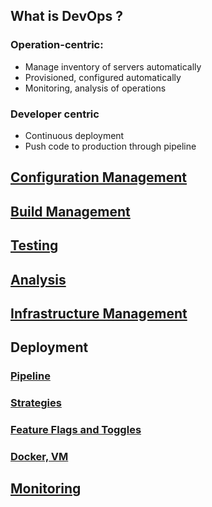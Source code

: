 ## What is DevOps ?

### Operation-centric:
- Manage inventory of servers automatically
- Provisioned, configured automatically
- Monitoring, analysis of operations

### Developer centric
- Continuous deployment
- Push code to production through pipeline


## [Configuration Management](./CM.md)

## [Build Management](./BM.md)

## [Testing](./Testing.md)

## [Analysis](./Analysis.md)

## [Infrastructure Management](./IM.md)

## Deployment
### [Pipeline](./Pipeline.md)
### [Strategies](./DeploymentStrategies)
### [Feature Flags and Toggles](./Toggles.md)
### [Docker, VM](./DockerVM.md)

## [Monitoring](./Monitoring)






